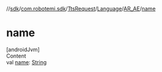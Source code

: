 //[sdk](../../../../../index.md)/[com.robotemi.sdk](../../../index.md)/[TtsRequest](../../index.md)/[Language](../index.md)/[AR_AE](index.md)/[name](name.md)



# name  
[androidJvm]  
Content  
val [name](name.md): [String](https://kotlinlang.org/api/latest/jvm/stdlib/kotlin/-string/index.html)  



